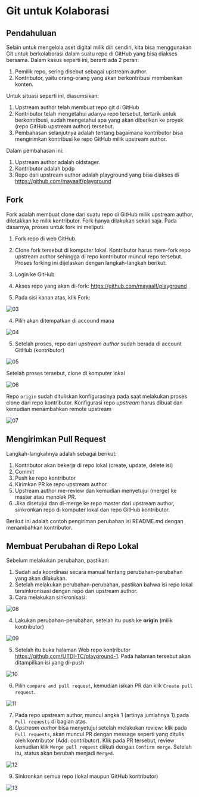 # Git untuk Kolaborasi

## Pendahuluan
Selain untuk mengelola aset digital milik diri sendiri, kita bisa menggunakan Git untuk berkolaborasi dalam suatu repo di GitHub yang bisa diakses bersama. Dalam kasus seperti ini, berarti ada 2 peran:

1. Pemilik repo, sering disebut sebagai upstream author.
2. Kontributor, yaitu orang-orang yang akan berkontribusi memberikan konten.

Untuk situasi seperti ini, diasumsikan:
1. Upstream author telah membuat repo git di GitHub
2. Kontributor telah mengetahui adanya repo tersebut, tertarik untuk berkontribusi, sudah mengetahui apa yang akan diberikan ke proyek (repo GitHub upstream author) tersebut.
3. Pembahasan selanjutnya adalah tentang bagaimana kontributor bisa mengirimkan kontribusi ke repo GitHub milik upstream author.

Dalam pembahasan ini:
1. Upstream author adalah oldstager.
2. Kontributor adalah bpdp
3. Repo dari upstream author adalah playground yang bisa diakses di https://github.com/mayaalf/playground

## Fork
Fork adalah membuat clone dari suatu repo di GitHub milik upstream author, diletakkan ke milik kontributor. Fork hanya dilakukan sekali saja. Pada dasarnya, proses untuk fork ini meliputi:

1. Fork repo di web GitHub.
2. Clone fork tersebut di komputer lokal.
Kontributor harus mem-fork repo upstream author sehingga di repo kontributor muncul repo tersebut. Proses forking ini dijelaskan dengan langkah-langkah berikut:

1. Login ke GitHub
2. Akses repo yang akan di-fork: https://github.com/mayaalf/playground
3. Pada sisi kanan atas, klik Fork:

![03](images/4/1.png)

4. Pilih akan ditempatkan di accound mana

![04](images/4/2.png)

5. Setelah proses, repo dari *upstream author* sudah berada di account GitHub (kontributor) 

![05](images/4/3.png)

Setelah proses tersebut, clone di komputer lokal

![06](images/4/4.png)

Repo ```origin``` sudah dituliskan konfigurasinya pada saat melakukan proses clone dari repo kontributor. Konfigurasi repo *upstream* harus dibuat dan kemudian menambahkan remote upstream

![07](images/4/5.png)


## Mengirimkan Pull Request
Langkah-langkahnya adalah sebagai berikut:
1. Kontributor akan bekerja di repo lokal (create, update, delete isi)
2. Commit
3. Push ke repo kontributor
4. Kirimkan PR ke repo upstream author.
5. Upstream author me-review dan kemudian menyetujui (merge) ke master atau menolak PR.
6. Jika disetujui dan di-merge ke repo master dari upstream author, sinkronkan repo di komputer lokal dan repo GitHub  kontributor.

Berikut ini adalah contoh pengiriman perubahan isi README.md dengan menambahkan kontributor.

## Membuat Perubahan di Repo Lokal
Sebelum melakukan perubahan, pastikan:

1. Sudah ada koordinasi secara manual tentang perubahan-perubahan yang akan dilakukan.
2. Setelah melakukan perubahan-perubahan, pastikan bahwa isi repo lokal tersinkronisasi dengan repo dari upstream author.
3. Cara melakukan sinkronisasi:

![08](images/4/6.png)

4. Lakukan perubahan-perubahan, setelah itu push ke **origin** (milik kontributor)

![09](images/4/7.png)

5. Setelah itu buka halaman Web repo kontributor https://github.com/UTDI-TC/playground-1. Pada halaman tersebut akan ditampilkan isi yang di-push

![10](images/4/8.png)

6. Pilih ```compare and pull request```, kemudian isikan PR dan klik ```Create pull request```.

![11](images/4/9.png)

7. Pada repo upstream author, muncul angka 1 (artinya jumlahnya 1) pada ```Pull requests``` di bagian atas.
8. *Upstream author* bisa menyetujui setelah melakukan review: klik pada ```Pull requests```, akan muncul PR dengan message seperti yang ditulis oleh kontributor (Add: contributor). Klik pada PR tersebut, review kemudian klik ```Merge pull request``` diikuti dengan ```Confirm merge```. Setelah itu, status akan berubah menjadi ```Merged```.

![12](images/4/10.png)

9. Sinkronkan semua repo (lokal maupun GitHub kontributor)

![13](images/4/11.png)

